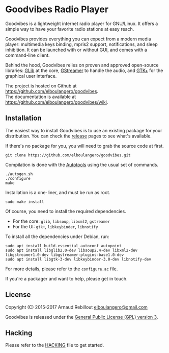 Goodvibes Radio Player
======================



Goodvibes is a lightweight internet radio player for GNU/Linux. It offers a simple way to have your favorite radio stations at easy reach.

Goodvibes provides everything you can expect from a modern media player: multimedia keys binding, mpris2 support, notifications, and sleep inhibition. It can be launched with or without GUI, and comes with a command-line client.

Behind the hood, Goodvibes relies on proven and approved open-source libraries: [GLib][] at the core, [GStreamer][] to handle the audio, and [GTK+][] for the graphical user interface.

The project is hosted on Github at <https://github.com/elboulangero/goodvibes>.<br>
The documentation is available at <https://github.com/elboulangero/goodvibes/wiki>.

[glib]:      https://wiki.gnome.org/Projects/GLib
[gstreamer]: https://gstreamer.freedesktop.org/
[gtk+]:      https://www.gtk.org/



Installation
------------

The easiest way to install Goodvibes is to use an existing package for your distribution. You can check the [release][] pages to see what's available.

If there's no package for you, you will need to grab the source code at first.

	git clone https://github.com/elboulangero/goodvibes.git

Compilation is done with the [Autotools][] using the usual set of commands.

	./autogen.sh
	./configure
	make

Installation is a one-liner, and must be run as root.

	sudo make install

Of course, you need to install the required dependencies.

- For the core: `glib`, `libsoup`, `libxml2`, `gstreamer`
- For the UI: `gtk+`, `libkeybinder`, `libnotify`

To install all the dependencies under Debian, run:

	sudo apt install build-essential autoconf autopoint
	sudo apt install libglib2.0-dev libsoup2.4-dev libxml2-dev libgstreamer1.0-dev libgstreamer-plugins-base1.0-dev
	sudo apt install libgtk-3-dev libkeybinder-3.0-dev libnotify-dev

For more details, please refer to the `configure.ac` file.

If you're a packager and want to help, please get in touch.

[release]:   https://github.com/elboulangero/goodvibes/releases
[autotools]: https://www.gnu.org/software/automake/manual/html_node/Autotools-Introduction.html


License
-------

Copyright (C) 2015-2017 Arnaud Rebillout <elboulangero@gmail.com>

Goodvibes is released under the [General Public License (GPL) version 3](LICENSE).



Hacking
-------

Please refer to the [HACKING](HACKING.md) file to get started.
